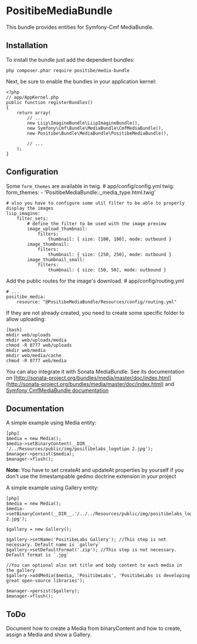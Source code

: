 PositibeMediaBundle
===================

This bundle provides entities for Symfony-Cmf MediaBundle.

Installation
------------

To install the bundle just add the dependent bundles:

    php composer.phar require positibe/media-bundle

Next, be sure to enable the bundles in your application kernel:

    <?php
    // app/AppKernel.php
    public function registerBundles()
    {
        return array(
            // ...
            new Liip\ImagineBundle\LiipImagineBundle(),
            new Symfony\Cmf\Bundle\MediaBundle\CmfMediaBundle(),
            new Positibe\Bundle\MediaBundle\PositibeMediaBundle(),

            // ...
        );
    }

Configuration
-------------

Some `form_themes` are available in twig.
    # app/config/config.yml
    twig:
        form_themes:
            - 'PositibeMediaBundle::_media_type.html.twig'

    # also you have to configure some util filter to be able to properly display the images
    liip_imagine:
        filter_sets:
            # define the filter to be used with the image preview
            image_upload_thumbnail:
                filters:
                    thumbnail: { size: [100, 100], mode: outbound }
            image_thumbnail:
                filters:
                    thumbnail: { size: [250, 250], mode: outbound }
            image_thumbnail_small:
                filters:
                    thumbnail: { size: [50, 50], mode: outbound }

Add the public routes for the image's download.
    # app/config/routing.yml

    # ...
    positibe_media:
        resource: "@PositibeMediaBundle/Resources/config/routing.yml"

If they are not already created, you need to create some specific folder to allow uploading:

    [bash]
    mkdir web/uploads
    mkdir web/uploads/media
    chmod -R 0777 web/uploads
    mkdir web/media
    mkdir web/media/cache
    chmod -R 0777 web/media

You can also integrate it with Sonata MediaBundle. See its documentation on [http://sonata-project.org/bundles/media/master/doc/index.html](http://sonata-project.org/bundles/media/master/doc/index.html) and [Symfony CmfMediaBundle documentation](http://symfony.com/doc/master/cmf/bundles/media/index.html)

Documentation
-------------

A simple example using Media entity:

    [php]
    $media = new Media();
    $media->setBinaryContent(__DIR__ . '/../Resources/public/img/positibelabs_logotipo 2.jpg');
    $manager->persist($media);
    $manager->flush();

**Note:** You have to set createAt and updateAt properties by yourself if you don't use the timestampable gedmo doctrine extension in your project

A simple example using Gallery entity:

    [php]
    $media = new Media();
    $media->setBinaryContent(__DIR__.'/../../Resources/public/img/positibelabs_logotipo 2.jpg');

    $gallery = new Gallery();

    $gallery->setName('PositibeLabs Gallery'); //This step is not necessary. Default name is `gallery`
    $gallery->setDefaultFormat('.zip'); //This step is not necessary. Default format is `.jpg`

    //You can optional also set title and body content to each media in the gallery
    $gallery->addMedia($media, 'PositibeLabs', 'PositibeLabs is developing great open-source libraries');

    $manager->persist($gallery);
    $manager->flush();



ToDo
----

Document how to create a Media from binaryContent and how to create, assign a Media and show a Gallery.
